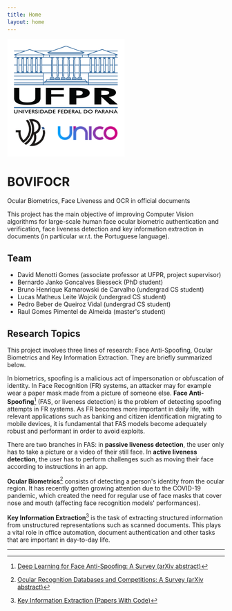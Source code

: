 ```yaml
---
title: Home
layout: home
---
```


![](/assets/images/logos.png)

# BOVIFOCR
Ocular Biometrics, Face Liveness and OCR in official documents

This project has the main objective of improving Computer Vision algorithms for large-scale human face ocular biometric authentication and verification, face liveness detection and key information extraction in documents (in particular w.r.t. the Portuguese language).

## Team
- David Menotti Gomes (associate professor at UFPR, project supervisor)
- Bernardo Janko Goncalves Biesseck (PhD student)
- Bruno Henrique Kamarowski de Carvalho (undergrad CS student)
- Lucas Matheus Leite Wojcik (undergrad CS student)
- Pedro Beber de Queiroz Vidal (undergrad CS student)
- Raul Gomes Pimentel de Almeida (master's student)

## Research Topics
This project involves three lines of research: Face Anti-Spoofing, Ocular Biometrics and Key Information Extraction. They are briefly summarized below.

In biometrics, spoofing is a malicious act of impersonation or obfuscation of identity. In Face Recognition (FR) systems, an attacker may for example wear a paper mask made from a picture of someone else. **Face Anti-Spoofing**[^1] (FAS, or liveness detection) is the problem of detecting spoofing attempts in FR systems. As FR becomes more important in daily life, with relevant applications such as banking and citizen identification migrating to mobile devices, it is fundamental that FAS models become adequately robust and performant in order to avoid exploits.

There are two branches in FAS: in **passive liveness detection**, the user only has to take a picture or a video of their still face. In **active liveness detection**, the user has to perform challenges such as moving their face according to instructions in an app.

**Ocular Biometrics**[^2] consists of detecting a person's identity from the ocular region. It has recently gotten growing attention due to the COVID-19 pandemic, which created the need for regular use of face masks that cover nose and mouth (affecting face recognition models' performances).

**Key Information Extraction**[^3] is the task of extracting structured information from unstructured representations such as scanned documents. This plays a vital role in office automation, document authentication and other tasks that are important in day-to-day life.

----
[^1]: [Deep Learning for Face Anti-Spoofing: A Survey (arXiv abstract)](https://arxiv.org/abs/2106.14948v3)
[^2]: [Ocular Recognition Databases and Competitions: A Survey (arXiv abstract)](https://arxiv.org/abs/1911.09646v3)
[^3]: [Key Information Extraction (Papers With Code)](https://paperswithcode.com/task/key-information-extraction/)
